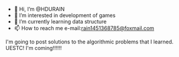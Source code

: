 - 👋 Hi, I’m @HDURAIN
- 👀 I’m interested in development of games
- 🌱 I’m currently learning data structure
- 📫 How to reach me e-mail:rain1451368785@foxmail.com

I'm going to post solutions to the algorithmic problems that I learned.
UESTC! I'm coming!!!!!!

<!---
HDURAIN/HDURAIN is a ✨ special ✨ repository because its `README.md` (this file) appears on your GitHub profile.
You can click the Preview link to take a look at your changes.
--->
